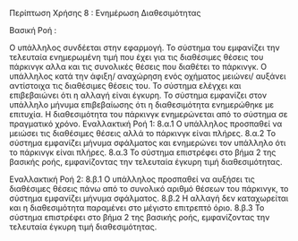 Περίπτωση Χρήσης 8 : Ενημέρωση Διαθεσιμότητας

Βασική Ροή :

Ο υπάλληλος συνδέεται στην εφαρμογή.
Το σύστημα του εμφανίζει την τελευταία ενημερωμένη τιμή που έχει για τις διαθέσιμες θέσεις του πάρκινγκ αλλα και τις συνολικές θέσεις που διαθέτει το πάρκινγκ.
Ο υπάλληλος κατά την άφιξη/ αναχώρηση ενός οχήματος μειώνει/ αυξάνει αντίστοιχα τις διαθέσιμες θέσεις του.
Το σύστημα ελέγχει και επιβεβαιώνει ότι η αλλαγή είναι έγκυρη.
Το σύστημα εμφανίζει στον υπάλληλο μήνυμα επιβεβαίωσης ότι η διαθεσιμότητα ενημερώθηκε με επιτυχία.
Η διαθεσιμότητα του πάρκινγκ ενημερώνεται από το σύστημα σε πραγματικό χρόνο.
Εναλλακτική Ροή 1: 
8.α.1  Ο υπάλληλος προσπαθεί να μειώσει τις διαθέσιμες θέσεις αλλά το πάρκινγκ είναι πλήρες.
8.α.2 Το σύστημα εμφανίζει μήνυμα σφάλματος και ενημερώνει τον υπάλληλο ότι το πάρκινγκ είναι πλήρες.
8.α.3 Το σύστημα επιστρέφει στο βήμα 2 της βασικής ροής, εμφανίζοντας την τελευταία έγκυρη τιμή διαθεσιμότητας.

Εναλλακτική Ροή 2: 
8.β.1 Ο υπάλληλος προσπαθεί να αυξήσει τις διαθέσιμες θέσεις πάνω από το συνολικό αριθμό θέσεων του πάρκινγκ, το σύστημα εμφανίζει μήνυμα σφάλματος.
8.β.2 Η αλλαγή δεν καταχωρείται και η διαθεσιμότητα παραμένει στο μέγιστο επιτρεπτό όριο.
8.β.3 Το σύστημα επιστρέφει στο βήμα 2 της βασικής ροής, εμφανίζοντας την τελευταία έγκυρη τιμή διαθεσιμότητας.
